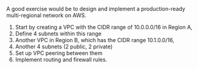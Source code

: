 A good exercise would be to design and implement a production-ready multi-regional network on AWS. 

1. Start by creating a VPC with the CIDR range of 10.0.0.0/16 in Region A, 
2. Define 4 subnets within this range
3. Another VPC in Region B, which has the CIDR range 10.1.0.0/16, 
4. Another 4 subnets (2 public, 2 private)
5. Set up VPC peering between them 
6. Implement routing and firewall rules.